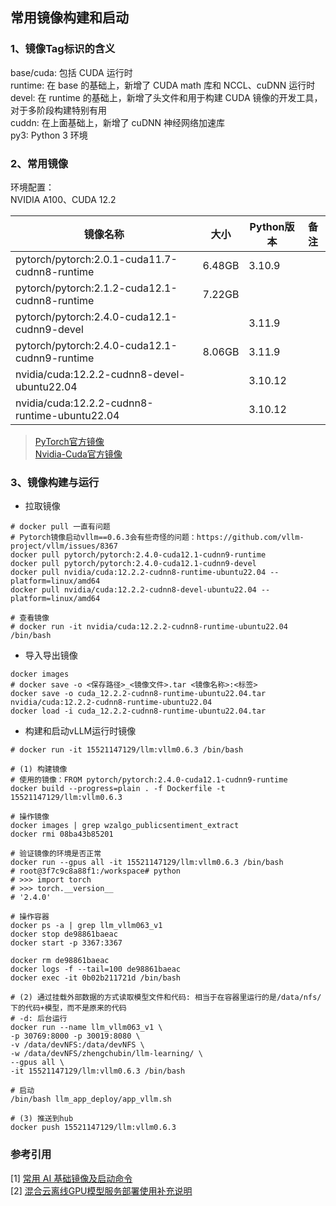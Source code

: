 ## 常用镜像构建和启动

### 1、镜像Tag标识的含义
base/cuda: 包括 CUDA 运行时<br>
runtime: 在 base 的基础上，新增了 CUDA math 库和 NCCL、cuDNN 运行时<br>
devel: 在 runtime 的基础上，新增了头文件和用于构建 CUDA 镜像的开发工具，对于多阶段构建特别有用<br>
cuddn: 在上面基础上，新增了 cuDNN 神经网络加速库<br>
py3: Python 3 环境<br>

### 2、常用镜像
环境配置：<br>
NVIDIA A100、CUDA 12.2<br>

| 镜像名称                                          | 大小     | Python版本 | 备注 |
|-----------------------------------------------|--------|----------|----|
| pytorch/pytorch:2.0.1-cuda11.7-cudnn8-runtime | 6.48GB | 3.10.9   |    |
| pytorch/pytorch:2.1.2-cuda12.1-cudnn8-runtime | 7.22GB |          |    |
| pytorch/pytorch:2.4.0-cuda12.1-cudnn9-devel   |        | 3.11.9   |    |
| pytorch/pytorch:2.4.0-cuda12.1-cudnn9-runtime | 8.06GB | 3.11.9   |    |
| nvidia/cuda:12.2.2-cudnn8-devel-ubuntu22.04   |        | 3.10.12  |    |
| nvidia/cuda:12.2.2-cudnn8-runtime-ubuntu22.04 |        | 3.10.12  |    |

> [PyTorch官方镜像](https://hub.docker.com/r/pytorch/pytorch/tags)<br>
> [Nvidia-Cuda官方镜像](https://hub.docker.com/r/nvidia/cuda/tags)

### 3、镜像构建与运行
+ 拉取镜像
```shell
# docker pull 一直有问题
# Pytorch镜像启动vllm==0.6.3会有些奇怪的问题：https://github.com/vllm-project/vllm/issues/8367
docker pull pytorch/pytorch:2.4.0-cuda12.1-cudnn9-runtime
docker pull pytorch/pytorch:2.4.0-cuda12.1-cudnn9-devel
docker pull nvidia/cuda:12.2.2-cudnn8-runtime-ubuntu22.04 --platform=linux/amd64
docker pull nvidia/cuda:12.2.2-cudnn8-devel-ubuntu22.04 --platform=linux/amd64

# 查看镜像
# docker run -it nvidia/cuda:12.2.2-cudnn8-runtime-ubuntu22.04 /bin/bash
```

+ 导入导出镜像
```shell
docker images
# docker save -o <保存路径>_<镜像文件>.tar <镜像名称>:<标签>
docker save -o cuda_12.2.2-cudnn8-runtime-ubuntu22.04.tar nvidia/cuda:12.2.2-cudnn8-runtime-ubuntu22.04
docker load -i cuda_12.2.2-cudnn8-runtime-ubuntu22.04.tar
```

+ 构建和启动vLLM运行时镜像
```shell
# docker run -it 15521147129/llm:vllm0.6.3 /bin/bash

# (1) 构建镜像
# 使用的镜像：FROM pytorch/pytorch:2.4.0-cuda12.1-cudnn9-runtime
docker build --progress=plain . -f Dockerfile -t 15521147129/llm:vllm0.6.3

# 操作镜像
docker images | grep wzalgo_publicsentiment_extract
docker rmi 08ba43b85201

# 验证镜像的环境是否正常
docker run --gpus all -it 15521147129/llm:vllm0.6.3 /bin/bash
# root@3f7c9c8a88f1:/workspace# python
# >>> import torch
# >>> torch.__version__
# '2.4.0'

# 操作容器
docker ps -a | grep llm_vllm063_v1
docker stop de98861baeac
docker start -p 3367:3367

docker rm de98861baeac
docker logs -f --tail=100 de98861baeac
docker exec -it 0b02b211721d /bin/bash 

# (2) 通过挂载外部数据的方式读取模型文件和代码: 相当于在容器里运行的是/data/nfs/下的代码+模型，而不是原来的代码
# -d: 后台运行
docker run --name llm_vllm063_v1 \
-p 30769:8000 -p 30019:8080 \
-v /data/devNFS:/data/devNFS \
-w /data/devNFS/zhengchubin/llm-learning/ \
--gpus all \
-it 15521147129/llm:vllm0.6.3 /bin/bash

# 启动
/bin/bash llm_app_deploy/app_vllm.sh

# (3) 推送到hub
docker push 15521147129/llm:vllm0.6.3
```

### 参考引用
[1] [常用 AI 基础镜像及启动命令](https://www.chenshaowen.com/blog/common-ai-base-images-and-run-command.html)<br>
[2] [混合云离线GPU模型服务部署使用补充说明](https://cf.qizhidao.com/pages/viewpage.action?pageId=100034817)
